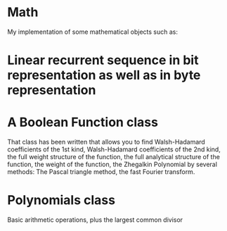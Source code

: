 # Math
My implementation of some mathematical objects such as:
# Linear recurrent sequence in bit representation as well as in byte representation
# A Boolean Function class
That class has been written that allows you to find Walsh-Hadamard coefficients of the 1st kind, Walsh-Hadamard coefficients of the 2nd kind, the full weight structure of the function, the full analytical structure of the function, the weight of the function, the Zhegalkin Polynomial by several methods: The Pascal triangle method, the fast Fourier transform.
# Polynomials class
Basic arithmetic operations, plus the largest common divisor
